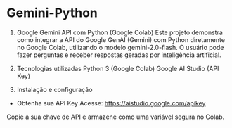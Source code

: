 # Gemini-Python

1. Google Gemini API com Python (Google Colab)
Este projeto demonstra como integrar a API do Google GenAI (Gemini) com Python diretamente no Google Colab, utilizando o modelo gemini-2.0-flash. O usuário pode fazer perguntas e receber respostas geradas por inteligência artificial.

2. Tecnologias utilizadas
Python 3 (Google Colab)
Google AI Studio (API Key)
3. Instalação e configuração
- Obtenha sua API Key
Acesse: https://aistudio.google.com/apikey

Copie a sua chave de API e armazene como uma variável segura no Colab.
